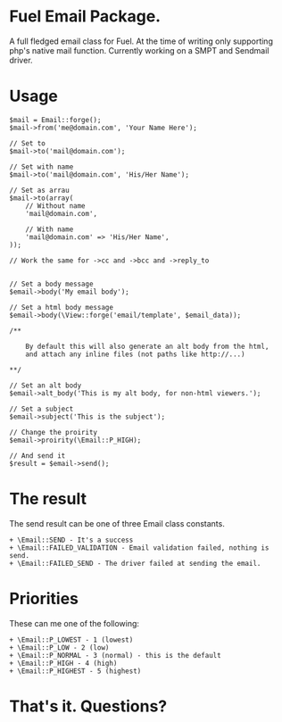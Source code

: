 # Fuel Email Package.

A full fledged email class for Fuel.
At the time of writing only supporting php's native mail function.
Currently working on a SMPT and Sendmail driver.

# Usage

	$mail = Email::forge();
	$mail->from('me@domain.com', 'Your Name Here');
	
	// Set to
	$mail->to('mail@domain.com');
	
	// Set with name
	$mail->to('mail@domain.com', 'His/Her Name');
	
	// Set as arrau
	$mail->to(array(
		// Without name
		'mail@domain.com',
		
		// With name
		'mail@domain.com' => 'His/Her Name',
	));
	
	// Work the same for ->cc and ->bcc and ->reply_to
	
	
	// Set a body message
	$email->body('My email body');
	
	// Set a html body message
	$email->body(\View::forge('email/template', $email_data));
	
	/**
	
		By default this will also generate an alt body from the html,
		and attach any inline files (not paths like http://...)
	
	**/
	
	// Set an alt body
	$email->alt_body('This is my alt body, for non-html viewers.');
	
	// Set a subject
	$email->subject('This is the subject');
	
	// Change the proirity
	$email->proirity(\Email::P_HIGH);
	
	// And send it
	$result = $email->send();


# The result

The send result can be one of three Email class constants.

	+ \Email::SEND - It's a success
	+ \Email::FAILED_VALIDATION - Email validation failed, nothing is send.
	+ \Email::FAILED_SEND - The driver failed at sending the email.
	
# Priorities

These can me one of the following:

	+ \Email::P_LOWEST - 1 (lowest)
	+ \Email::P_LOW - 2 (low)
	+ \Email::P_NORMAL - 3 (normal) - this is the default
	+ \Email::P_HIGH - 4 (high)
	+ \Email::P_HIGHEST - 5 (highest)
	
# That's it. Questions? 